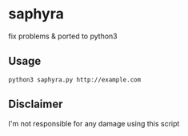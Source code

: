 # saphyra

fix problems & ported to python3

## Usage
```
python3 saphyra.py http://example.com
```

## Disclaimer

I'm not responsible for any damage using this script
